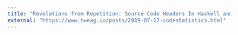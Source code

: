 ```yaml
---
title: "Revelations from Repetition: Source Code Headers In Haskell and Python"
external: "https://www.tweag.io/posts/2019-07-17-codestatistics.html"
---
```

